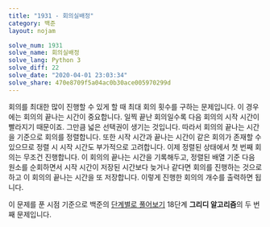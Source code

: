 ```yaml
---
title: "1931 - 회의실배정"
category: 백준
layout: nojam

solve_num: 1931
solve_name: 회의실배정
solve_lang: Python 3
solve_diff: 22
solve_date: "2020-04-01 23:03:34"
solve_share: 470e8709f5a04ac0b30ace005970299d
---
```


회의를 최대한 많이 진행할 수 있게 할 때 최대 회의 횟수를 구하는 문제입니다. 이 경우에는 회의의 끝나는 시간이 중요합니다. 일찍 끝난 회의일수록 다음 회의의 시작 시간이 빨라지기 때문이죠. 그만큼 넓은 선택권이 생기는 것입니다. 따라서 회의의 끝나는 시간을 기준으로 회의를 정렬합니다. 또한 시작 시간과 끝나는 시간이 같은 회의가 존재할 수 있으므로 정렬 시 시작 시간도 부가적으로 고려합니다. 이제 정렬된 상태에서 첫 번째 회의는 무조건 진행합니다. 이 회의의 끝나는 시간을 기록해두고, 정렬된 배열 기준 다음 원소를 순회하면서 시작 시간이 저장된 시간보다 늦거나 같다면 회의를 진행하는 것으로 하고 이 회의의 끝나는 시간을 또 저장합니다. 이렇게 진행한 회의의 개수를 출력하면 됩니다.

이 문제를 푼 시점 기준으로 백준의 [단계별로 풀어보기](http://noj.am/p/s) 18단계 **그리디 알고리즘**의 두 번째 문제입니다.
